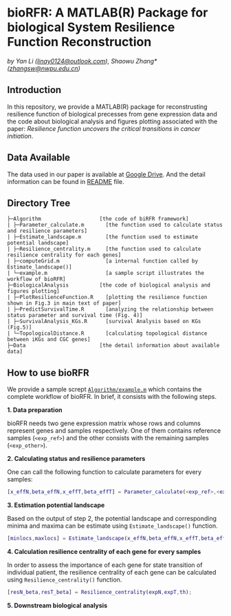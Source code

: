 # bioRFR: A MATLAB(R) Package for biological System Resilience Function Reconstruction
*by Yan Li (linay0124@outlook.com), Shaowu Zhang\* (zhangsw@nwpu.edu.cn)*

## Introduction
In this repository, we provide a MATLAB(R) package for reconstrusting resilience function of biological precesses from gene expression data and the code about biological analysis and figures plotting associated with the paper: *Resilience function uncovers the critical transitions in cancer initiation*.

## Data Available
The data used in our paper is available at [Google Drive](https://drive.google.com/drive/folders/11VDCpGKDCT644WsrMZLJwQU2ChOEqzEc?usp=sharing). And the detail information can be found in [README](https://github.com/NWPU-903PR/bioRFR/blob/master/Data/README.md) file.

## Directory Tree
```
├─Algorithm                   [the code of biRFR framework]
| ├─Parameter_calculate.m       [the function used to calculate status and resilience parameters]
| ├─Estimate_landscape.m        [the function used to estimate potential landscape]
| ├─Resilience_centrality.m     [the function used to calculate resilience centrality for each genes]
| ├─computeGrid.m               [a internal function called by Estimate_landscape()]
| └─example.m                   [a sample script illustrates the workflow of bioRFR]
├─BiologicalAnalysis          [the code of biological analysis and figures plotting]
| ├─PlotResilienceFunction.R    [plotting the resilience function shown in Fig.3 in main text of paper]
| ├─PredictSurvivalTime.R       [analyzing the relationship between status parameter and survival time (Fig. 4)]
| ├─SurvivalAnalysis_KGs.R      [survival Analysis based on KGs (Fig.5)]
| └─TopologicalDistance.R       [calculating topological distance between iKGs and CGC genes]
├─Data                        [the detail information about available data]
```

## How to use bioRFR
We provide a sample scrept [`Algorithm/example.m`](https://github.com/NWPU-903PR/bioRFR/blob/master/Algorithm/example.m) which contains the complete workflow of bioRFR. In brief, it consists with the following steps.

**1. Data preparation**

bioRFR needs two gene expression matrix whose rows and columns represent genes and samples respectively. One of them contains reference samples (`<exp_ref>`) and the other consists with the remaining samples (`<exp_other>`).

**2. Calculating status and resilience parameters**

One can call the following function to calculate parameters for every samples:
```matlab
[x_effN,beta_effN,x_effT,beta_effT] = Parameter_calculate(<exp_ref>,<exp_other>,th);
```

**3. Estimation potential landscape**

Based on the output of step 2, the potential landscape and corresponding minima and maxima can be estimate using `Estimate_landscape()` function.
```matlab
[minlocs,maxlocs] = Estimate_landscape(x_effN,beta_effN,x_effT,beta_effT,peakth);
```

**4. Calculation resilience centrality of each gene for every samples**

In order to assess the importance of each gene for state transition of individual patient, the resilience centrality of each gene can be calculated using `Resilience_centrality()` function.
```matlab
[resN_beta,resT_beta] = Resilience_centrality(expN,expT,th);
```

**5. Downstream biological analysis**

